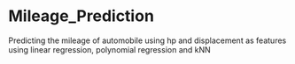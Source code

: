 # Mileage_Prediction
Predicting the mileage of automobile using hp and displacement as features using linear regression, polynomial regression and kNN
